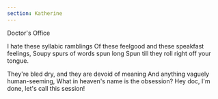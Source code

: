 ```yaml
---
section: Katherine
---
```


Doctor's Office

I hate these syllabic ramblings
Of these feelgood and these speakfast feelings,
Soupy spurs of words spun long
Spun till they roll right off your tongue.

They're bled dry, and they are devoid of meaning
And anything vaguely human-seeming,
What in heaven's name is the obsession?
Hey doc, I'm done, let's call this session!